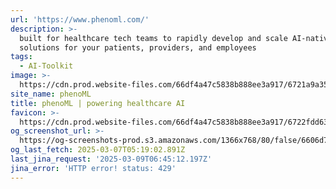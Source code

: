 ```yaml
---
url: 'https://www.phenoml.com/'
description: >-
  built for healthcare tech teams to rapidly develop and scale AI-native
  solutions for your patients, providers, and employees
tags:
  - AI-Toolkit
image: >-
  https://cdn.prod.website-files.com/66df4a47c5838b888ee3a917/6721a9a35bef5c883e76ab71_256.png
site_name: phenoML
title: phenoML | powering healthcare AI
favicon: >-
  https://cdn.prod.website-files.com/66df4a47c5838b888ee3a917/6722fdd631dd08b677309d5b_32x32.png
og_screenshot_url: >-
  https://og-screenshots-prod.s3.amazonaws.com/1366x768/80/false/6606d7bbe69af72ec25dfd27673c1c92b022ace6e119f90f00ce3b1178f09a6e.jpeg
og_last_fetch: 2025-03-07T05:19:02.891Z
last_jina_request: '2025-03-09T06:45:12.197Z'
jina_error: 'HTTP error! status: 429'
---
```


